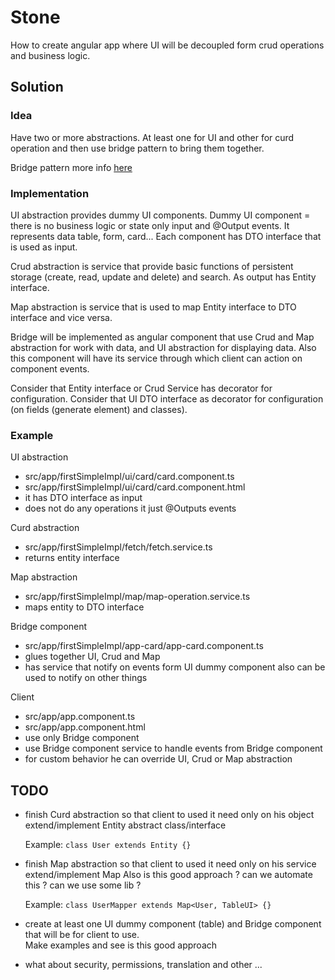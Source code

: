 # Stone

How to create angular app where UI will be decoupled form crud operations and business logic.

## Solution

### Idea

Have two or more abstractions. At least one for UI and other for curd operation and then use bridge pattern to bring them 
together. 

Bridge pattern more info [here](https://refactoring.guru/design-patterns/bridge)

### Implementation

UI abstraction provides dummy UI components.
Dummy UI component = there is no business logic or state only input and @Output events. 
It represents  data table, form, card...
Each component has DTO interface that is used as input.


Crud abstraction is service that provide basic functions of persistent storage (create, read, update and delete) and search.
As output has Entity interface.

Map abstraction is service that is used to map Entity interface to DTO interface and vice versa.

Bridge will be implemented as angular component that use Crud and Map abstraction for work with data, 
and UI abstraction for displaying data.
Also this component will have its service through which client can action on component events.

Consider that Entity interface or Crud Service has decorator for configuration.
Consider that UI DTO interface as decorator for configuration (on fields (generate element)  and classes).


### Example

UI abstraction

* src/app/firstSimpleImpl/ui/card/card.component.ts 
* src/app/firstSimpleImpl/ui/card/card.component.html
* it has DTO interface as input 
* does not do any operations it just @Outputs events

Curd abstraction

* src/app/firstSimpleImpl/fetch/fetch.service.ts
* returns entity interface

Map abstraction

* src/app/firstSimpleImpl/map/map-operation.service.ts
* maps entity to DTO interface

Bridge component

* src/app/firstSimpleImpl/app-card/app-card.component.ts
* glues together UI, Crud and Map 
* has service that notify on events form UI dummy component also can be used to notify on other things

Client 
* src/app/app.component.ts
* src/app/app.component.html
* use only Bridge component
* use Bridge component service to handle events from Bridge component
* for custom behavior he can override UI, Crud or Map abstraction 


## TODO
* finish Curd abstraction so that client to used it need only on his object extend/implement Entity abstract class/interface

    Example:
      `
        class User extends Entity {}
      `

* finish Map abstraction so that client to used it need only on his service extend/implement Map
  Also is this good approach ? can we automate this ? can we use some lib ?
   
    Example:
      `
        class UserMapper extends Map<User, TableUI> {}
      `

* create at least one UI dummy component (table) and Bridge component that will be for client to use.  
    Make examples and see is this good approach
    
* what about security, permissions, translation and other ...
